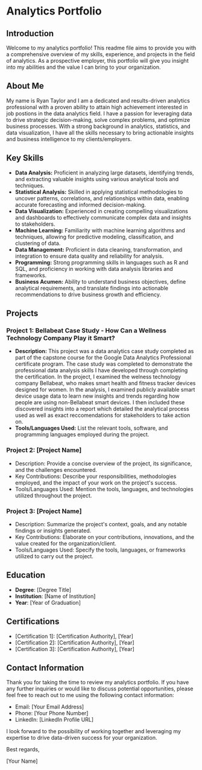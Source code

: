 # Analytics Portfolio

## Introduction

Welcome to my analytics portfolio! This readme file aims to provide you with a comprehensive overview of my skills, experience, and projects in the field of analytics. As a prospective employer, this portfolio will give you insight into my abilities and the value I can bring to your organization.

## About Me

My name is Ryan Taylor and I am a dedicated and results-driven analytics professional with a proven ability to attain high achievement interested in job postions in the data analytics field. I have a passion for leveraging data to drive strategic decision-making, solve complex problems, and optimize business processes. With a strong background in analytics, statistics, and data visualization, I have all the skills necessary to bring actionable insights and business intelligence to my clients/employers.

## Key Skills

- **Data Analysis:** Proficient in analyzing large datasets, identifying trends, and extracting valuable insights using various analytical tools and techniques.
- **Statistical Analysis:** Skilled in applying statistical methodologies to uncover patterns, correlations, and relationships within data, enabling accurate forecasting and informed decision-making.
- **Data Visualization:** Experienced in creating compelling visualizations and dashboards to effectively communicate complex data and insights to stakeholders.
- **Machine Learning:** Familiarity with machine learning algorithms and techniques, allowing for predictive modeling, classification, and clustering of data.
- **Data Management:** Proficient in data cleaning, transformation, and integration to ensure data quality and reliability for analysis.
- **Programming:** Strong programming skills in languages such as R and SQL, and proficiency in working with data analysis libraries and frameworks.
- **Business Acumen:** Ability to understand business objectives, define analytical requirements, and translate findings into actionable recommendations to drive business growth and efficiency.

## Projects

### Project 1: Bellabeat Case Study - How Can a Wellness Technology Company Play it Smart?

- **Description:** This project was a data analytics case study completed as part of the capstone course for the Google Data Analytics Professional certificate program. The case study was completed to demonstrate the professional data analysis skills I have developed through completing the certification. In the project, I examined the welness technology company Bellabeat, who makes smart health and fitness tracker devices designed for women. In the analysis, I examined publicly available smart device usage data to learn new insights and trends regarding how people are using non-Bellabeat smart devices. I then included these discovered insights into a report which detailed the analytical process used as well as exact reccomendations for stakeholders to take action on.
- **Tools/Languages Used:** List the relevant tools, software, and programming languages employed during the project.

### Project 2: [Project Name]

- Description: Provide a concise overview of the project, its significance, and the challenges encountered.
- Key Contributions: Describe your responsibilities, methodologies employed, and the impact of your work on the project's success.
- Tools/Languages Used: Mention the tools, languages, and technologies utilized throughout the project.

### Project 3: [Project Name]

- Description: Summarize the project's context, goals, and any notable findings or insights generated.
- Key Contributions: Elaborate on your contributions, innovations, and the value created for the organization/client.
- Tools/Languages Used: Specify the tools, languages, or frameworks utilized to carry out the project.

## Education

- **Degree**: [Degree Title]
- **Institution**: [Name of Institution]
- **Year**: [Year of Graduation]

## Certifications

- [Certification 1]: [Certification Authority], [Year]
- [Certification 2]: [Certification Authority], [Year]
- [Certification 3]: [Certification Authority], [Year]

## Contact Information

Thank you for taking the time to review my analytics portfolio. If you have any further inquiries or would like to discuss potential opportunities, please feel free to reach out to me using the following contact information:

- Email: [Your Email Address]
- Phone: [Your Phone Number]
- LinkedIn: [LinkedIn Profile URL]

I look forward to the possibility of working together and leveraging my expertise to drive data-driven success for your organization.

Best regards,

[Your Name]
